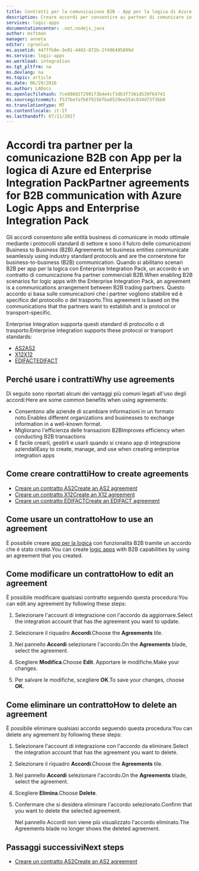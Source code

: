 ```yaml
---
title: Contratti per la comunicazione B2B - App per la logica di Azure | Microsoft Docs
description: Creare accordi per consentire ai partner di comunicare in scenari B2B per App per la logica di Azure ed Enterprise Integration Pack
services: logic-apps
documentationcenter: .net,nodejs,java
author: msftman
manager: anneta
editor: cgronlun
ms.assetid: 447ffb8e-3e91-4403-872b-2f496495899d
ms.service: logic-apps
ms.workload: integration
ms.tgt_pltfrm: na
ms.devlang: na
ms.topic: article
ms.date: 06/29/2016
ms.author: LADocs
ms.openlocfilehash: 7ce0860272901f3b4e4cf3d63f7361d539f64741
ms.sourcegitcommit: f537befafb079256fba0529ee554c034d73f36b0
ms.translationtype: MT
ms.contentlocale: it-IT
ms.lasthandoff: 07/11/2017
---
```

# <a name="partner-agreements-for-b2b-communication-with-azure-logic-apps-and-enterprise-integration-pack"></a><span data-ttu-id="2bb93-103">Accordi tra partner per la comunicazione B2B con App per la logica di Azure ed Enterprise Integration Pack</span><span class="sxs-lookup"><span data-stu-id="2bb93-103">Partner agreements for B2B communication with Azure Logic Apps and Enterprise Integration Pack</span></span>

<span data-ttu-id="2bb93-104">Gli accordi consentono alle entità business di comunicare in modo ottimale mediante i protocolli standard di settore e sono il fulcro delle comunicazioni Business to Business (B2B).</span><span class="sxs-lookup"><span data-stu-id="2bb93-104">Agreements let business entities communicate seamlessly using industry standard protocols and are the cornerstone for business-to-business (B2B) communication.</span></span> <span data-ttu-id="2bb93-105">Quando si abilitano scenari B2B per app per la logica con Enterprise Integration Pack, un accordo è un contratto di comunicazione fra partner commerciali B2B.</span><span class="sxs-lookup"><span data-stu-id="2bb93-105">When enabling B2B scenarios for logic apps with the Enterprise Integration Pack, an agreement is a communications arrangement between B2B trading partners.</span></span> <span data-ttu-id="2bb93-106">Questo accordo si basa sulle comunicazioni che i partner vogliono stabilire ed è specifico del protocollo o del trasporto.</span><span class="sxs-lookup"><span data-stu-id="2bb93-106">This agreement is based on the communications that the partners want to establish and is protocol or transport-specific.</span></span>

<span data-ttu-id="2bb93-107">Enterprise Integration supporta questi standard di protocollo o di trasporto:</span><span class="sxs-lookup"><span data-stu-id="2bb93-107">Enterprise integration supports these protocol or transport standards:</span></span>

* [<span data-ttu-id="2bb93-108">AS2</span><span class="sxs-lookup"><span data-stu-id="2bb93-108">AS2</span></span>](logic-apps-enterprise-integration-as2.md)
* [<span data-ttu-id="2bb93-109">X12</span><span class="sxs-lookup"><span data-stu-id="2bb93-109">X12</span></span>](logic-apps-enterprise-integration-x12.md)
* [<span data-ttu-id="2bb93-110">EDIFACT</span><span class="sxs-lookup"><span data-stu-id="2bb93-110">EDIFACT</span></span>](logic-apps-enterprise-integration-edifact.md)

## <a name="why-use-agreements"></a><span data-ttu-id="2bb93-111">Perché usare i contratti</span><span class="sxs-lookup"><span data-stu-id="2bb93-111">Why use agreements</span></span>

<span data-ttu-id="2bb93-112">Di seguito sono riportati alcuni dei vantaggi più comuni legati all'uso degli accordi:</span><span class="sxs-lookup"><span data-stu-id="2bb93-112">Here are some common benefits when using agreements:</span></span>

* <span data-ttu-id="2bb93-113">Consentono alle aziende di scambiare informazioni in un formato noto.</span><span class="sxs-lookup"><span data-stu-id="2bb93-113">Enables different organizations and businesses to exchange information in a well-known format.</span></span>
* <span data-ttu-id="2bb93-114">Migliorano l'efficienza delle transazioni B2B</span><span class="sxs-lookup"><span data-stu-id="2bb93-114">Improves efficiency when conducting B2B transactions</span></span>
* <span data-ttu-id="2bb93-115">È facile crearli, gestirli e usarli quando si creano app di integrazione aziendali</span><span class="sxs-lookup"><span data-stu-id="2bb93-115">Easy to create, manage, and use when creating enterprise integration apps</span></span>

## <a name="how-to-create-agreements"></a><span data-ttu-id="2bb93-116">Come creare contratti</span><span class="sxs-lookup"><span data-stu-id="2bb93-116">How to create agreements</span></span>

* [<span data-ttu-id="2bb93-117">Creare un contratto AS2</span><span class="sxs-lookup"><span data-stu-id="2bb93-117">Create an AS2 agreement</span></span>](logic-apps-enterprise-integration-as2.md)
* [<span data-ttu-id="2bb93-118">Creare un contratto X12</span><span class="sxs-lookup"><span data-stu-id="2bb93-118">Create an X12 agreement</span></span>](logic-apps-enterprise-integration-x12.md)
* [<span data-ttu-id="2bb93-119">Creare un contratto EDIFACT</span><span class="sxs-lookup"><span data-stu-id="2bb93-119">Create an EDIFACT agreement</span></span>](logic-apps-enterprise-integration-edifact.md)

## <a name="how-to-use-an-agreement"></a><span data-ttu-id="2bb93-120">Come usare un contratto</span><span class="sxs-lookup"><span data-stu-id="2bb93-120">How to use an agreement</span></span>

<span data-ttu-id="2bb93-121">È possibile creare [app per la logica](logic-apps-what-are-logic-apps.md "Informazioni sulle app per la logica") con funzionalità B2B tramite un accordo che è stato creato.</span><span class="sxs-lookup"><span data-stu-id="2bb93-121">You can create [logic apps](logic-apps-what-are-logic-apps.md "Learn about Logic apps") with B2B capabilities by using an agreement that you created.</span></span>

## <a name="how-to-edit-an-agreement"></a><span data-ttu-id="2bb93-122">Come modificare un contratto</span><span class="sxs-lookup"><span data-stu-id="2bb93-122">How to edit an agreement</span></span>

<span data-ttu-id="2bb93-123">È possibile modificare qualsiasi contratto seguendo questa procedura:</span><span class="sxs-lookup"><span data-stu-id="2bb93-123">You can edit any agreement by following these steps:</span></span>

1. <span data-ttu-id="2bb93-124">Selezionare l'account di integrazione con l'accordo da aggiornare.</span><span class="sxs-lookup"><span data-stu-id="2bb93-124">Select the integration account that has the agreement you want to update.</span></span>

2. <span data-ttu-id="2bb93-125">Selezionare il riquadro **Accordi**.</span><span class="sxs-lookup"><span data-stu-id="2bb93-125">Choose the **Agreements** tile.</span></span>

3. <span data-ttu-id="2bb93-126">Nel pannello **Accordi** selezionare l'accordo.</span><span class="sxs-lookup"><span data-stu-id="2bb93-126">On the **Agreements** blade, select the agreement.</span></span>

4. <span data-ttu-id="2bb93-127">Scegliere **Modifica**.</span><span class="sxs-lookup"><span data-stu-id="2bb93-127">Choose **Edit**.</span></span> <span data-ttu-id="2bb93-128">Apportare le modifiche.</span><span class="sxs-lookup"><span data-stu-id="2bb93-128">Make your changes.</span></span>

5. <span data-ttu-id="2bb93-129">Per salvare le modifiche, scegliere **OK**.</span><span class="sxs-lookup"><span data-stu-id="2bb93-129">To save your changes, choose **OK**.</span></span>

## <a name="how-to-delete-an-agreement"></a><span data-ttu-id="2bb93-130">Come eliminare un contratto</span><span class="sxs-lookup"><span data-stu-id="2bb93-130">How to delete an agreement</span></span>

<span data-ttu-id="2bb93-131">È possibile eliminare qualsiasi accordo seguendo questa procedura:</span><span class="sxs-lookup"><span data-stu-id="2bb93-131">You can delete any agreement by following these steps:</span></span>

1. <span data-ttu-id="2bb93-132">Selezionare l'account di integrazione con l'accordo da eliminare.</span><span class="sxs-lookup"><span data-stu-id="2bb93-132">Select the integration account that has the agreement you want to delete.</span></span>
2. <span data-ttu-id="2bb93-133">Selezionare il riquadro **Accordi**.</span><span class="sxs-lookup"><span data-stu-id="2bb93-133">Choose the **Agreements** tile.</span></span>
3. <span data-ttu-id="2bb93-134">Nel pannello **Accordi** selezionare l'accordo.</span><span class="sxs-lookup"><span data-stu-id="2bb93-134">On the **Agreements** blade, select the agreement.</span></span>
4. <span data-ttu-id="2bb93-135">Scegliere **Elimina**.</span><span class="sxs-lookup"><span data-stu-id="2bb93-135">Choose **Delete**.</span></span>
5. <span data-ttu-id="2bb93-136">Confermare che si desidera eliminare l'accordo selezionato.</span><span class="sxs-lookup"><span data-stu-id="2bb93-136">Confirm that you want to delete the selected agreement.</span></span>

    <span data-ttu-id="2bb93-137">Nel pannello Accordi non viene più visualizzato l'accordo eliminato.</span><span class="sxs-lookup"><span data-stu-id="2bb93-137">The Agreements blade no longer shows the deleted agreement.</span></span>

## <a name="next-steps"></a><span data-ttu-id="2bb93-138">Passaggi successivi</span><span class="sxs-lookup"><span data-stu-id="2bb93-138">Next steps</span></span>
* [<span data-ttu-id="2bb93-139">Creare un contratto AS2</span><span class="sxs-lookup"><span data-stu-id="2bb93-139">Create an AS2 agreement</span></span>](logic-apps-enterprise-integration-as2.md)
